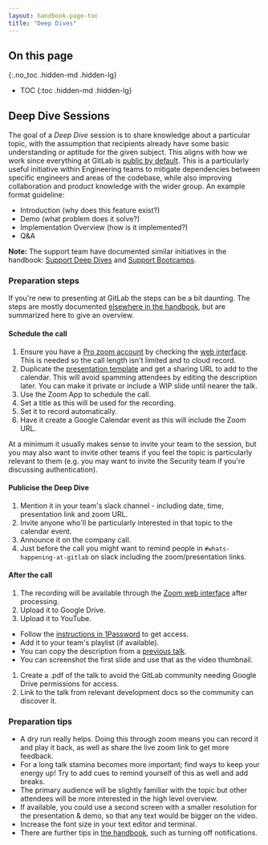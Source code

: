 ```yaml
---
layout: handbook-page-toc
title: "Deep Dives"
---
```


## On this page
{:.no_toc .hidden-md .hidden-lg}

- TOC
{:toc .hidden-md .hidden-lg}

## Deep Dive Sessions

The goal of a _Deep Dive_ session is to share knowledge about a particular topic, with the assumption that recipients already have some basic understanding or aptitude for the given subject. 
This aligns with how we work since everything at GitLab is [public by default](/handbook/values/#public-by-default). 
This is a particularly useful initiative within Engineering teams to mitigate dependencies between specific engineers and areas of the codebase, while also improving collaboration and product knowledge with the wider group. 
An example format guideline:

* Introduction (why does this feature exist?)
* Demo (what problem does it solve?)
* Implementation Overview (how is it implemented?)
* Q&A

**Note:** The support team have documented similar initiatives in the handbook: [Support Deep Dives](/handbook/support/advanced-topics/index.html#deep-dive-sessions) and [Support Bootcamps](/handbook/support/advanced-topics/index.html#support-bootcamps).

### Preparation steps
If you're new to presenting at GitLab the steps can be a bit daunting. The steps are mostly documented [elsewhere in the handbook](/handbook/tools-and-tips/), but are summarized here to give an overview.

#### Schedule the call

1. Ensure you have a [Pro zoom account](/handbook/tools-and-tips/#zoom) by checking the [web interface](https://zoom.us/profile). This is needed so the call length isn't limited and to cloud record.
1. Duplicate the [presentation template](/handbook/tools-and-tips/#google-slides-templates) and get a sharing URL to add to the calendar. This will avoid spamming attendees by editing the description later. You can make it private or include a WIP slide until nearer the talk.
1. Use the Zoom App to schedule the call.
1. Set a title as this will be used for the recording.
1. Set it to record automatically.
1. Have it create a Google Calendar event as this will include the Zoom URL.

At a minimum it usually makes sense to invite your team to the session, but you may also want to invite other teams if you feel the topic is particularly relevant to them (e.g. you may want to invite the Security team if you're discussing authentication).

#### Publicise the Deep Dive

1. Mention it in your team's slack channel - including date, time, presentation link and zoom URL.
1. Invite anyone who'll be particularly interested in that topic to the calendar event.
1. Announce it on the company call.
1. Just before the call you might want to remind people in `#whats-happening-at-gitlab` on slack including the zoom/presentation links.

#### After the call

1. The recording will be available through the [Zoom web interface](https://zoom.us/recording) after processing.
1. Upload it to Google Drive.
1. Upload it to YouTube.
* Follow the [instructions in 1Password](/handbook/communication/#upload-conversations-to-youtube) to get access.
* Add it to your team's playlist (if available).
* You can copy the description from a [previous talk](https://www.youtube.com/watch?v=CW0SujsABrs&list=PLFGfElNsQthZ-D0khZ_NSb5Bdl2xkF97m&index=2).
* You can screenshot the first slide and use that as the video thumbnail.
1. Create a .pdf of the talk to avoid the GitLab community needing Google Drive permissions for access.
1. Link to the talk from relevant development docs so the community can discover it.

### Preparation tips

* A dry run really helps. Doing this through zoom means you can record it and play it back, as well as share the live zoom link to get more feedback.
* For a long talk stamina becomes more important; find ways to keep your energy up! Try to add cues to remind yourself of this as well and add breaks.
* The primary audience will be slightly familiar with the topic but other attendees will be more interested in the high level overview.
* If available, you could use a second screen with a smaller resolution for the presentation & demo, so that any text would be bigger on the video.
* Increase the font size in your text editor and terminal.
* There are further tips in [the handbook](/handbook/people-group/group-conversations/), such as turning off notifications.
